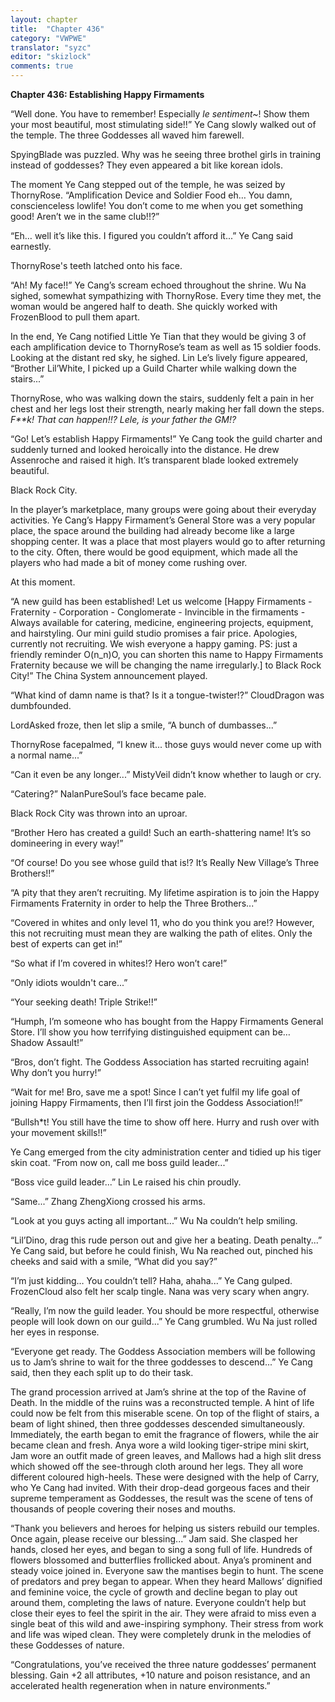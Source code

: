 ```yaml
---
layout: chapter
title:  "Chapter 436"
category: "VWPWE"
translator: "syzc"
editor: "skizlock"
comments: true
---
```


**Chapter 436: Establishing Happy Firmaments**

“Well done. You have to remember! Especially *le sentiment~*! Show them your most beautiful, most stimulating side!!” Ye Cang slowly walked out of the temple. The three Goddesses all waved him farewell.

SpyingBlade was puzzled. Why was he seeing three brothel girls in training instead of goddesses? They even appeared a bit like korean idols.

The moment Ye Cang stepped out of the temple, he was seized by ThornyRose. “Amplification Device and Soldier Food eh… You damn, conscienceless lowlife! You don’t come to me when you get something good! Aren’t we in the same club!!?”

“Eh… well it’s like this. I figured you couldn’t afford it...” Ye Cang said earnestly.

ThornyRose's teeth latched onto his face.

“Ah! My face!!” Ye Cang’s scream echoed throughout the shrine. Wu Na sighed, somewhat sympathizing with ThornyRose. Every time they met, the woman would be angered half to death. She quickly worked with FrozenBlood to pull them apart.

In the end, Ye Cang notified Little Ye Tian that they would be giving 3 of each amplification device to ThornyRose’s team as well as 15 soldier foods. Looking at the distant red sky, he sighed. Lin Le’s lively figure appeared, “Brother Lil’White, I picked up a Guild Charter while walking down the stairs...”

ThornyRose, who was walking down the stairs, suddenly felt a pain in her chest and her legs lost their strength, nearly making her fall down the steps. *F\*\*k! That can happen!!? Lele, is your father the GM!?*

“Go! Let’s establish Happy Firmaments!” Ye Cang took the guild charter and suddenly turned and looked heroically into the distance. He drew Assenroche and raised it high. It’s transparent blade looked extremely beautiful.

Black Rock City.

In the player’s marketplace, many groups were going about their everyday activities. Ye Cang’s Happy Firmament’s General Store was a very popular place, the space around the building had already become like a large shopping center. It was a place that most players would go to after returning to the city. Often, there would be good equipment, which made all the players who had made a bit of money come rushing over.

At this moment.

“A new guild has been established! Let us welcome [Happy Firmaments - Fraternity - Corporation - Conglomerate - Invincible in the firmaments - Always available for catering, medicine, engineering projects, equipment, and hairstyling. Our mini guild studio promises a fair price. Apologies, currently not recruiting. We wish everyone a happy gaming. PS: just a friendly reminder O(n_n)O, you can shorten this name to Happy Firmaments Fraternity because we will be changing the name irregularly.] to Black Rock City!” The China System announcement played.

“What kind of damn name is that? Is it a tongue-twister!?” CloudDragon was dumbfounded.

LordAsked froze, then let slip a smile, “A bunch of dumbasses...”

ThornyRose facepalmed, “I knew it... those guys would never come up with a normal name...”

“Can it even be any longer...” MistyVeil didn’t know whether to laugh or cry.

“Catering?” NalanPureSoul’s face became pale.

Black Rock City was thrown into an uproar.

“Brother Hero has created a guild! Such an earth-shattering name! It’s so domineering in every way!”

“Of course! Do you see whose guild that is!? It’s Really New Village’s Three Brothers!!”

“A pity that they aren’t recruiting. My lifetime aspiration is to join the Happy Firmaments Fraternity in order to help the Three Brothers...”

“Covered in whites and only level 11, who do you think you are!? However, this not recruiting must mean they are walking the path of elites. Only the best of experts can get in!”

“So what if I’m covered in whites!? Hero won’t care!”

“Only idiots wouldn't care...”

“Your seeking death! Triple Strike!!”

“Humph, I’m someone who has bought from the Happy Firmaments General Store. I’ll show you how terrifying distinguished equipment can be… Shadow Assault!”

“Bros, don’t fight. The Goddess Association has started recruiting again! Why don’t you hurry!”

“Wait for me! Bro, save me a spot! Since I can’t yet fulfil my life goal of joining Happy Firmaments, then I’ll first join the Goddess Association!!”

“Bullsh\*t! You still have the time to show off here. Hurry and rush over with your movement skills!!”

Ye Cang emerged from the city administration center and tidied up his tiger skin coat. “From now on, call me boss guild leader...”

“Boss vice guild leader...” Lin Le raised his chin proudly.

“Same...” Zhang ZhengXiong crossed his arms.

“Look at you guys acting all important...” Wu Na couldn’t help smiling.

“Lil’Dino, drag this rude person out and give her a beating. Death penalty...” Ye Cang said, but before he could finish, Wu Na reached out, pinched his cheeks and said with a smile, “What did you say?”

“I’m just kidding… You couldn’t tell? Haha, ahaha...” Ye Cang gulped. FrozenCloud also felt her scalp tingle. Nana was very scary when angry.

“Really, I’m now the guild leader. You should be more respectful, otherwise people will look down on our guild...” Ye Cang grumbled. Wu Na just rolled her eyes in response.

“Everyone get ready. The Goddess Association members will be following us to Jam’s shrine to wait for the three goddesses to descend...” Ye Cang said, then they each split up to do their task.

The grand procession arrived at Jam’s shrine at the top of the Ravine of Death. In the middle of the ruins was a reconstructed temple. A hint of life could now be felt from this miserable scene. On top of the flight of stairs, a beam of light shined, then three goddesses descended simultaneously. Immediately, the earth began to emit the fragrance of flowers, while the air became clean and fresh. Anya wore a wild looking tiger-stripe mini skirt, Jam wore an outfit made of green leaves, and Mallows had a high slit dress which showed off the see-through cloth around her legs. They all wore different coloured high-heels. These were designed with the help of Carry, who Ye Cang had invited. With their drop-dead gorgeous faces and their supreme temperament as Goddesses, the result was the scene of tens of thousands of people covering their noses and mouths.

“Thank you believers and heroes for helping us sisters rebuild our temples. Once again, please receive our blessing...” Jam said. She clasped her hands, closed her eyes, and began to sing a song full of life. Hundreds of flowers blossomed and butterflies frollicked about. Anya’s prominent and steady voice joined in. Everyone saw the mantises begin to hunt. The scene of predators and prey began to appear. When they heard Mallows’ dignified and feminine voice, the cycle of growth and decline began to play out around them, completing the laws of nature. Everyone couldn’t help but close their eyes to feel the spirit in the air. They were afraid to miss even a single beat of this wild and awe-inspiring symphony. Their stress from work and life was wiped clean. They were completely drunk in the melodies of these Goddesses of nature.

“Congratulations, you’ve received the three nature goddesses’ permanent blessing. Gain +2 all attributes, +10 nature and poison resistance, and an accelerated health regeneration when in nature environments.”
